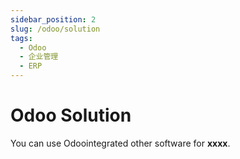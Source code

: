 ```yaml
---
sidebar_position: 2
slug: /odoo/solution
tags:
  - Odoo
  - 企业管理
  - ERP
---
```


# Odoo Solution

You can use Odoointegrated other software for **xxxx**.

